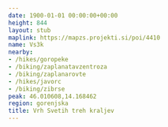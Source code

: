 ```yaml
---
date: 1900-01-01 00:00:00+00:00
height: 844
layout: stub
maplink: https://mapzs.projekti.si/poi/4410
name: Vs3k
nearby:
- /hikes/goropeke
- /biking/zaplanatavzentroza
- /biking/zaplanarovte
- /hikes/javorc
- /biking/zibrse
peak: 46.010608,14.168462
region: gorenjska
title: Vrh Svetih treh kraljev
---
```

